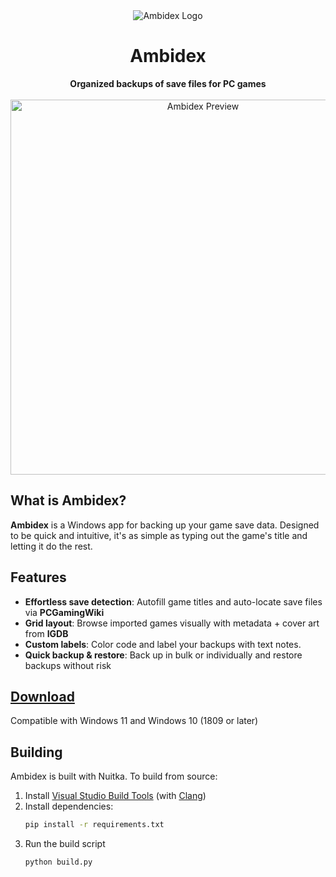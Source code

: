 <div align="center"><img alt="Ambidex Logo" src="https://github.com/user-attachments/assets/5f8fc431-92ff-41f2-b563-cb15e10fd223">
<h1>Ambidex</h1>
<b>Organized backups of save files for PC games</b><br><br>
<img alt="Ambidex Preview" src="https://github.com/user-attachments/assets/ce62c97e-d50c-4cbe-88e9-5effa4538a1a" width="600">
</div>

## What is Ambidex?
**Ambidex** is a Windows app for backing up your game save data. Designed to be quick and intuitive, it's as simple as typing out the game's title and letting it do the rest.

## Features
- **Effortless save detection**: Autofill game titles and auto-locate save files via **PCGamingWiki**
- **Grid layout**: Browse imported games visually with metadata + cover art from **IGDB**
- **Custom labels**: Color code and label your backups with text notes.
- **Quick backup & restore**: Back up in bulk or individually and restore backups without risk

## [Download](https://github.com/chwair/ambidex/releases/latest)
Compatible with Windows 11 and Windows 10 (1809 or later)

## Building
Ambidex is built with Nuitka. To build from source:
1. Install [Visual Studio Build Tools](https://aka.ms/vs/17/release/vs_BuildTools.exe) (with [Clang](https://learn.microsoft.com/en-us/cpp/build/clang-support-cmake?view=msvc-170#install))
2. Install dependencies:
	```bash
	pip install -r requirements.txt
	  ```
3. Run the build script
	```bash
	python build.py
	```


